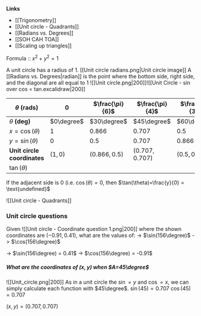 **Links**
- [[Trigonometry]] 
- [[Unit circle - Quadrants]] 
- [[Radians vs. Degrees]] 
- [[SOH CAH TOA]] 
- [[Scaling up triangles]] 

Formula :: $x^{2} + y^{2} = 1$

A unit circle has a radius of $1$.
[[Unit circle radians.png|Unit circle image]]
A [[Radians vs. Degrees|radian]] is the point where the bottom side, right side, and the diagonal are all equal to $1$
![[Unit circle.png|200]]![[Unit Circle - sin over cos = tan.excalidraw|200]]

| $\theta$ (rads)                | $0$        | $\frac{\pi}{6}$ | $\frac{\pi}{4}$ | $\frac{\pi}{3}$ | $\frac{\pi}{2}$ | $\pi$        | $\frac{3\pi}{2}$ | $2\pi$       |
| ------------------------------ | ---------- | --------------- | --------------- | --------------- | --------------- | ------------ | ---------------- | ------------ |
| $\theta$ **(deg)**             | $0\degree$ | $30\degree$     | $45\degree$     | $60\degree$     | $90\degree$     | $180\degree$ | $270\degree$     | $360\degree$ |
| $x=\cos(\theta)$               | $1$        | $0.866$         | $0.707$         | $0.5$           | $0$             | $1$          | $0$              | $1$          |
| $y=\sin(\theta)$               | $0$        | $0.5$           | $0.707$         | $0.866$         | $1$             | $0$          | $-1$             | $0$          |
| **Unit circle<br>coordinates** | $(1,0)$    | $(0.866,0.5)$   | $(0.707,0.707)$ | $(0.5,0.866)$   | $(0,1)$         | $(-1,0)$     | $(0,-1)$         | $(1,0)$      |
| $\tan(\theta)$                 |            |                 |                 |                 | $\text{undef.}$ |              | $\text{undef.}$  |              |

If the adjacent side is $0$ (i.e. $\cos(\theta)=0$, then $\tan(\theta)=\frac{y}{0} = \text{undefined}$ 


![[Unit circle - Quadrants]] 
### Unit circle questions
Given
![[Unit circle - Coordinate question 1.png|200]]
where the shown coordinates are $(-0.91, 0.41)$, what are the values of:
-> $\sin(156\degree)$
-> $\cos(156\degree)$

-> $\sin(156\degree) = 0.41$
-> $\cos(156\degree) = -0.91$


##### What are the coordinates of $(x,y)$ when $A=45\degree$
![[Unit_circle.png|200]]
As in a unit circle the $\sin=y$ and $\cos=x$, we can simply calculate each function with $45\degree$.
$\sin(45)=0.707$
$\cos(45)=0.707$

$(x,y) = (0.707, 0.707)$
